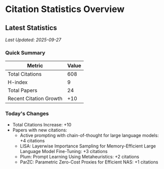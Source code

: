 # Citation Statistics Overview

## Latest Statistics
*Last Updated: 2025-09-27*

### Quick Summary
| Metric | Value |
| ------ | ----- |
| Total Citations | 608 |
| H-index | 9 |
| Total Papers | 24 |
| Recent Citation Growth | +10 |

### Today's Changes
- Total Citations Increase: +10
- Papers with new citations:
  - Active prompting with chain-of-thought for large language models: +4 citations
  - LISA: Layerwise Importance Sampling for Memory-Efficient Large Language Model Fine-Tuning: +3 citations
  - Plum: Prompt Learning Using Metaheuristics: +2 citations
  - ParZC: Parametric Zero-Cost Proxies for Efficient NAS: +1 citations